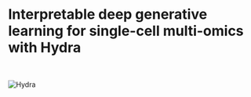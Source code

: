 # Interpretable deep generative learning for single-cell multi-omics with Hydra

</br>


![Hydra](https://github.com/user-attachments/assets/28ec9728-c322-40d3-b480-edf614105e34)














